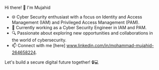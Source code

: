 Hi there! 👋 I'm Mujahid

- 🌐 Cyber Security enthusiast with a focus on Identity and Access Management (IAM) and Privileged Access Management (PAM).
- 💼 Currently working as a Cyber Security Engineer in IAM and PAM.
- 🔍 Passionate about exploring new opportunities and collaborations in the world of cybersecurity.
- 📫 Connect with me [here] www.linkedin.com/in/mohammad-mujahid-264658224.

Let's build a secure digital future together! 🔒💻
<!---
mmujahid0/mmujahid0 is a ✨ special ✨ repository because its `README.md` (this file) appears on your GitHub profile.
You can click the Preview link to take a look at your changes.
--->
